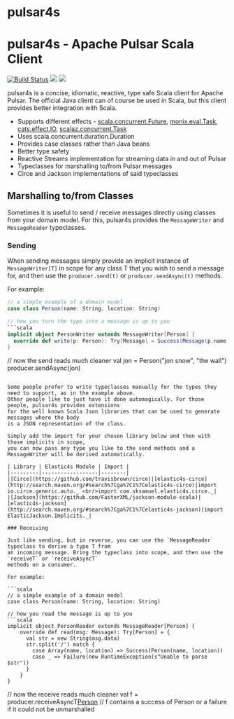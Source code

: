 # pulsar4s

pulsar4s - Apache Pulsar Scala Client
==================================================

[![Build Status](https://travis-ci.org/sksamuel/pulsar4s.png?branch=master)](https://travis-ci.org/sksamuel/pulsar4s)
[<img src="https://img.shields.io/maven-central/v/com.sksamuel.pulsar4s/pulsar4s-core_2.11.svg?label=latest%20release%20for%202.11"/>](http://search.maven.org/#search%7Cga%7C1%7Ca%3A%22pulsar4s-core_2.11%22)
[<img src="https://img.shields.io/maven-central/v/com.sksamuel.pulsar4s/pulsar4s-core_2.12.svg?label=latest%20release%20for%202.12"/>](http://search.maven.org/#search%7Cga%7C1%7Ca%3A%22pulsar4s-core_2.12%22)

pulsar4s is a concise, idiomatic, reactive, type safe Scala client for Apache Pulsar.
The official Java client can of course be used in Scala, but this client provides better integration with Scala.

* Supports different effects - [scala.concurrent.Future](https://docs.scala-lang.org/overviews/core/futures.html),
[monix.eval.Task](https://monix.io/docs/2x/eval/task.html),
[cats.effect.IO](https://typelevel.org/blog/2017/05/02/io-monad-for-cats.html),
[scalaz.concurrent.Task](https://github.com/indyscala/scalaz-task-intro/blob/master/presentation.md)
* Uses scala.concurrent.duration.Duration
* Provides case classes rather than Java beans
* Better type safety
* Reactive Streams implementation for streaming data in and out of Pulsar
* Typeclasses for marshalling to/from Pulsar messages
* Circe and Jackson implementations of said typeclasses


## Marshalling to/from Classes

Sometimes it is useful to send / receive messages directly using classes from your domain model.
For this, pulsar4s provides the `MessageWriter` and `MessageReader` typeclasses.

### Sending

When sending messages simply provide an implicit instance of `MessageWriter[T]` in scope for any class T
that you wish to send a message for, and then use the `producer.send(t)` or `producer.sendAsync(t)` methods.

For example:

```scala
// a simple example of a domain model
case class Person(name: String, location: String)

// how you turn the type into a message is up to you
```scala
implicit object PersonWriter extends MessageWriter[Person] {
  override def write(p: Person): Try[Message] = Success(Message(p.name + "/" + p.location))
}
```

// now the send reads much cleaner
val jon = Person("jon snow", "the wall")
producer.sendAsync(jon)
```

Some people prefer to write typeclasses manually for the types they need to support, as in the example above.
Other people like to just have it done automagically. For those people, pulsar4s provides extensions
for the well known Scala Json libraries that can be used to generate messages where the body
is a JSON representation of the class.

Simply add the import for your chosen library below and then with those implicits in scope,
you can now pass any type you like to the send methods and a MessageWriter will be derived automatically.

| Library | Elastic4s Module | Import |
|---------|------------------|--------|
|[Circe](https://github.com/travisbrown/circe)|[elastic4s-circe](http://search.maven.org/#search%7Cga%7C1%7Celastic4s-circe)|import io.circe.generic.auto._ <br/>import com.sksamuel.elastic4s.circe._|
|[Jackson](https://github.com/FasterXML/jackson-module-scala)|[elastic4s-jackson](http://search.maven.org/#search%7Cga%7C1%7Celastic4s-jackson)|import ElasticJackson.Implicits._|

### Receiving

Just like sending, but in reverse, you can use the `MessageReader` typeclass to derive a type T from
an incoming message. Bring the typeclass into scope, and then use the `receiveT` or `receiveAsyncT`
methods on a consumer.

For example:

```scala
// a simple example of a domain model
case class Person(name: String, location: String)

// how you read the message is up to you
```scala
implicit object PersonReader extends MessageReader[Person] {
    override def read(msg: Message): Try[Person] = {
      val str = new String(msg.data)
      str.split('/') match {
        case Array(name, location) => Success(Person(name, location))
        case _ => Failure(new RuntimeException(s"Unable to parse $str"))
      }
    }
}
```

// now the receive reads much cleaner
val f = producer.receiveAsyncT[Person](jon)
// f contains a success of Person or a failure if it could not be unmarshalled
```